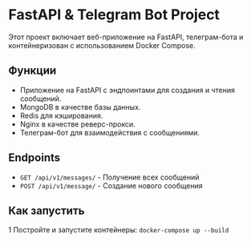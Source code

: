 # FastAPI & Telegram Bot Project

Этот проект включает веб-приложение на FastAPI, телеграм-бота и контейнеризован с использованием Docker Compose.

## Функции
- Приложение на FastAPI с эндпоинтами для создания и чтения сообщений.
- MongoDB в качестве базы данных.
- Redis для кэширования.
- Nginx в качестве реверс-прокси.
- Телеграм-бот для взаимодействия с сообщениями.

## Endpoints
- `GET /api/v1/messages/` - Получение всех сообщений
- `POST /api/v1/message/` - Создание нового сообщения

## Как запустить
1 Постройте и запустите контейнеры:
    ```
    docker-compose up --build
    ```

